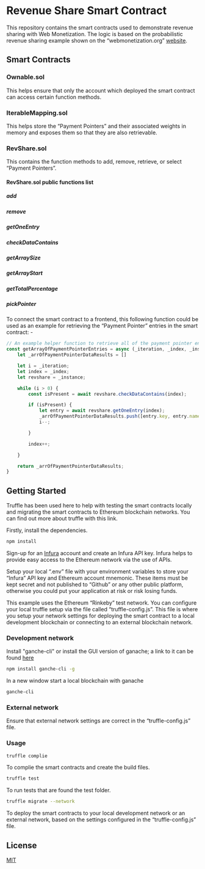 # Revenue Share Smart Contract

This repository contains the smart contracts used to demonstrate revenue sharing with Web Monetization. The logic is based on the probabilistic revenue sharing example shown on the “webmonetization.org” [website](https://webmonetization.org/docs/probabilistic-rev-sharing).


## Smart Contracts

### Ownable.sol 
This helps ensure that only the account which deployed the smart contract can access certain function methods.

### IterableMapping.sol  
This helps store the “Payment Pointers” and their associated weights in memory and exposes them so that they are also retrievable.

### RevShare.sol  
This contains the function methods to add, remove, retrieve, or select “Payment Pointers”.

#### RevShare.sol public functions list
##### add
##### remove
##### getOneEntry
##### checkDataContains
##### getArraySize
##### getArrayStart
##### getTotalPercentage
##### pickPointer

To connect the smart contract to a frontend, this following function could be used as an example for retrieving the “Payment Pointer” entries in the smart contract: -


```javascript
// An example helper function to retrieve all of the payment pointer entry items in the smart contract
const getArrayOfPaymentPointerEntries = async (_iteration, _index, _instance) => {
    let _arrOfPaymentPointerDataResults = []

    let i = _iteration;
    let index = _index;
    let revshare = _instance;

    while (i > 0) {
        const isPresent = await revshare.checkDataContains(index);

        if (isPresent) {
            let entry = await revshare.getOneEntry(index);
            _arrOfPaymentPointerDataResults.push([entry.key, entry.name, entry.value]);
            i--;

        }

        index++;

    }

    return _arrOfPaymentPointerDataResults;
}
```

## Getting Started 

Truffle has been used here to help with testing the smart contracts locally and migrating the smart contracts to Ethereum blockchain networks. You can find out more about truffle with this link.

Firstly, install the dependencies. 

```bash
npm install
```
Sign-up for an [Infura](https://infura.io/) account and create an Infura API key. Infura helps to provide easy access to the Ethereum network via the use of APIs.

Setup your local “.env” file with your environment variables to store your “Infura” API key and Ethereum account mnemonic. These items must be kept secret and not published to “Github” or any other public platform, otherwise you could put your application at risk or risk losing funds.

This example uses the Ethereum “Rinkeby” test network. You can configure your local truffle setup via the file called “truffle-config.js”. This file is where you setup your network settings for deploying the smart contract to a local development blockchain or connecting to an external blockchain network.

### Development network

Install "ganche-cli" or install the GUI version of ganache; a link to it can be found [here](https://www.trufflesuite.com/ganache)

```bash
npm install ganche-cli -g
```

In a new window start a local blockchain with ganache

```bash
ganche-cli
```

### External network

Ensure that external network settings are correct in the “truffle-config.js” file.

### Usage

```bash
truffle complie 
```
To complie the smart contracts and create the build files.


```bash
truffle test 
```
To run tests that are found the test folder.


```bash
truffle migrate --network
```
To deploy the smart contracts to your local development network or an external network, based on the settings configured in the “truffle-config.js” file.

## License
[MIT](https://choosealicense.com/licenses/mit/)

